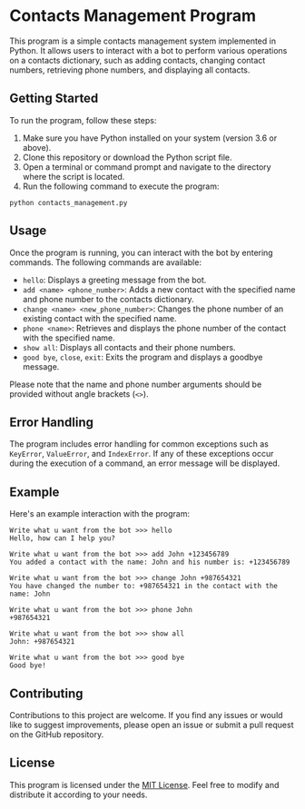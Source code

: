 # Contacts Management Program

This program is a simple contacts management system implemented in Python. It allows users to interact with a bot to perform various operations on a contacts dictionary, such as adding contacts, changing contact numbers, retrieving phone numbers, and displaying all contacts.

## Getting Started

To run the program, follow these steps:

1. Make sure you have Python installed on your system (version 3.6 or above).
2. Clone this repository or download the Python script file.
3. Open a terminal or command prompt and navigate to the directory where the script is located.
4. Run the following command to execute the program:

```shell
python contacts_management.py
```

## Usage

Once the program is running, you can interact with the bot by entering commands. The following commands are available:

- `hello`: Displays a greeting message from the bot.
- `add <name> <phone_number>`: Adds a new contact with the specified name and phone number to the contacts dictionary.
- `change <name> <new_phone_number>`: Changes the phone number of an existing contact with the specified name.
- `phone <name>`: Retrieves and displays the phone number of the contact with the specified name.
- `show all`: Displays all contacts and their phone numbers.
- `good bye`, `close`, `exit`: Exits the program and displays a goodbye message.

Please note that the name and phone number arguments should be provided without angle brackets (`<>`).

## Error Handling

The program includes error handling for common exceptions such as `KeyError`, `ValueError`, and `IndexError`. If any of these exceptions occur during the execution of a command, an error message will be displayed.

## Example

Here's an example interaction with the program:

```
Write what u want from the bot >>> hello
Hello, how can I help you?

Write what u want from the bot >>> add John +123456789
You added a contact with the name: John and his number is: +123456789

Write what u want from the bot >>> change John +987654321
You have changed the number to: +987654321 in the contact with the name: John

Write what u want from the bot >>> phone John
+987654321

Write what u want from the bot >>> show all
John: +987654321

Write what u want from the bot >>> good bye
Good bye!
```

## Contributing

Contributions to this project are welcome. If you find any issues or would like to suggest improvements, please open an issue or submit a pull request on the GitHub repository.

## License

This program is licensed under the [MIT License](https://opensource.org/licenses/MIT). Feel free to modify and distribute it according to your needs.
